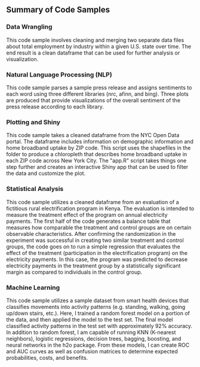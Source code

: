 ## Summary of Code Samples

### Data Wrangling 
This code sample involves cleaning and merging two separate data files about total employment by industry within a given U.S. state over time. The end result is a clean dataframe that can be used for further analysis or visualization. 

### Natural Language Processing (NLP)
This code sample parses a sample press release and assigns sentiments to each word using three different libraries (nrc, afinn, and bing). Three plots are produced that provide visualizations of the overall sentiment of the press release according to each library. 

### Plotting and Shiny 
This code sample takes a cleaned dataframe from the NYC Open Data portal. The dataframe includes information on demographic information and home broadband uptake by ZIP code. This script uses the shapefiles in the folder to produce a chloropleth that describes home broadband uptake in each ZIP code across New York City. The "app.R" script takes things one step further and creates an interactive Shiny app that can be used to filter the data and customize the plot. 

### Statistical Analysis
This code sample utilizes a cleaned dataframe from an evaluation of a fictitious rural electrification program in Kenya. The evaluation is intended to measure the treatment effect of the program on annual electricity payments. The first half of the code generates a balance table that measures how comparable the treatment and control groups are on certain observable characteristics. After confirming the randomization in the experiment was successful in creating two similar treatment and control groups, the code goes on to run a simple regression that evaluates the effect of the treatment (participation in the electrification program) on the electricity payments. In this case, the program was predicted to decrease electricity payments in the treatment group by a statistically significant margin as compared to individuals in the control group. 

### Machine Learning
This code sample utilizes a sample dataset from smart health devices that classifies movements into activity patterns (e.g. standing, walking, going up/down stairs, etc.). Here, I trained a random forest model on a portion of the data, and then applied the model to the test set. The final model classified activity patterns in the test set with approximately 92% accuracy. In addition to random forest, I am capable of running KNN (K-nearest neighbors), logistic regressions, decision trees, bagging, boosting, and neural networks in the h2o package. From these models, I can create ROC and AUC curves as well as confusion matrices to determine expected probabilities, costs, and benefits. 

